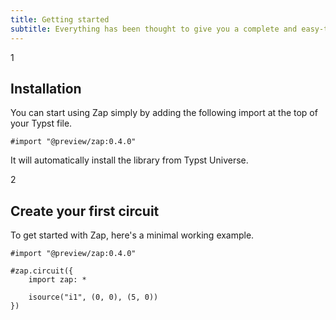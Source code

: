```yaml
---
title: Getting started
subtitle: Everything has been thought to give you a complete and easy-to-use library. Zap is even published on Typst Universe.
---
```


<div class="flex items-start gap-4">
<div class="mt-8 flex-none bg-neutral-900 text-white text-center size-4 text-xs rounded-full">1</div>
<div>

## Installation

You can start using Zap simply by adding the following import at the top of your Typst file.

```typst
#import "@preview/zap:0.4.0"
```

It will automatically install the library from Typst Universe.

</div>
</div>

<div class="flex items-start gap-4">
<div class="mt-8 flex-none bg-neutral-900 text-white text-center size-4 text-xs rounded-full">2</div>
<div>

## Create your first circuit

To get started with Zap, here's a minimal working example.

```typst
#import "@preview/zap:0.4.0"

#zap.circuit({
    import zap: *
    
    isource("i1", (0, 0), (5, 0))
})
```

</div>
</div>